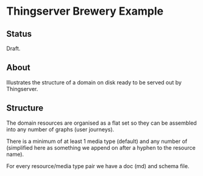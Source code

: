 # Thingserver Brewery Example

## Status

Draft.

## About

Illustrates the structure of a domain on disk ready to be served out by
Thingserver.

## Structure

The domain resources are organised as a flat set so they can be assembled into
any number of graphs (user journeys).

There is a minimum of at least 1 media type (default) and any number of
(simplified here as something we append on after a hyphen to the resource name).

For every resource/media type pair we have a doc (md) and schema file.
